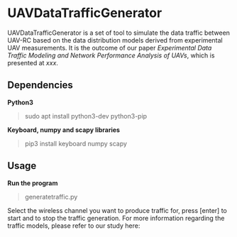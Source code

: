 # UAVDataTrafficGenerator 

UAVDataTrafficGenerator is a set of tool to simulate the data traffic between UAV-RC based on the data distribution models derived from experimental UAV measurements. It is the outcome of our paper *Experimental Data Traffic Modeling and Network Performance Analysis of UAVs*, which is presented at *xxx*. 

## Dependencies
**Python3**
> sudo apt install python3-dev python3-pip

**Keyboard, numpy and scapy libraries**
> pip3 install keyboard numpy scapy 

## Usage
**Run the program**
> generatetraffic.py

Select the wireless channel you want to produce traffic for, press [enter] to start and to stop the traffic generation. 
For more information regarding the traffic models, please refer to our study here: